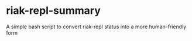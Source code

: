 # riak-repl-summary
A simple bash script to convert riak-repl status into a more human-friendly form
